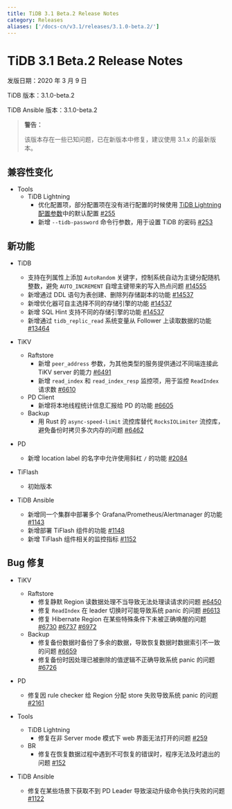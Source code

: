 ```yaml
---
title: TiDB 3.1 Beta.2 Release Notes
category: Releases
aliases: ['/docs-cn/v3.1/releases/3.1.0-beta.2/']
---
```


# TiDB 3.1 Beta.2 Release Notes

发版日期：2020 年 3 月 9 日

TiDB 版本：3.1.0-beta.2

TiDB Ansible 版本：3.1.0-beta.2

> **警告：**
>
> 该版本存在一些已知问题，已在新版本中修复，建议使用 3.1.x 的最新版本。

## 兼容性变化

+ Tools
    - TiDB Lightning
        - 优化配置项，部分配置项在没有进行配置的时候使用 [TiDB Lightning 配置参数](/tidb-lightning/tidb-lightning-configuration.md)中的默认配置 [#255](https://github.com/pingcap/tidb-lightning/pull/255)
        - 新增 `--tidb-password` 命令行参数，用于设置 TiDB 的密码 [#253](https://github.com/pingcap/tidb-lightning/pull/253)

## 新功能

+ TiDB
    - 支持在列属性上添加 `AutoRandom` 关键字，控制系统自动为主键分配随机整数，避免 `AUTO_INCREMENT` 自增主键带来的写入热点问题 [#14555](https://github.com/pingcap/tidb/pull/14555)
    - 新增通过 DDL 语句为表创建、删除列存储副本的功能 [#14537](https://github.com/pingcap/tidb/pull/14537)
    - 新增优化器可自主选择不同的存储引擎的功能 [#14537](https://github.com/pingcap/tidb/pull/14537)
    - 新增 SQL Hint 支持不同的存储引擎的功能 [#14537](https://github.com/pingcap/tidb/pull/14537)
    - 新增通过 `tidb_replic_read` 系统变量从 Follower 上读取数据的功能 [#13464](https://github.com/pingcap/tidb/pull/13464)

+ TiKV
    - Raftstore
        - 新增 `peer_address` 参数，为其他类型的服务提供通过不同端连接此 TiKV server 的能力 [#6491](https://github.com/tikv/tikv/pull/6491)
        - 新增 `read_index` 和 `read_index_resp` 监控项，用于监控 `ReadIndex` 请求数 [#6610](https://github.com/tikv/tikv/pull/6610)
    - PD Client
        - 新增将本地线程统计信息汇报给 PD 的功能 [#6605](https://github.com/tikv/tikv/pull/6605)
    - Backup
        - 用 Rust 的 `async-speed-limit` 流控库替代 `RocksIOLimiter` 流控库，避免备份时拷贝多次内存的问题 [#6462](https://github.com/tikv/tikv/pull/6462)
+ PD
    - 新增 location label 的名字中允许使用斜杠 `/` 的功能 [#2084](https://github.com/pingcap/pd/pull/2084)
+ TiFlash
    - 初始版本
+ TiDB Ansible
    - 新增同一个集群中部署多个 Grafana/Prometheus/Alertmanager 的功能 [#1143](https://github.com/pingcap/tidb-ansible/pull/1143)
    - 新增部署 TiFlash 组件的功能 [#1148](https://github.com/pingcap/tidb-ansible/pull/1148)
    - 新增 TiFlash 组件相关的监控指标 [#1152](https://github.com/pingcap/tidb-ansible/pull/1152)

## Bug 修复

+ TiKV
    - Raftstore
        - 修复静默 Region 读数据处理不当导致无法处理读请求的问题 [#6450](https://github.com/tikv/tikv/pull/6450)
        - 修复 `ReadIndex` 在 leader 切换时可能导致系统 panic 的问题 [#6613](https://github.com/tikv/tikv/pull/6613)
        - 修复 Hibernate Region 在某些特殊条件下未被正确唤醒的问题 [#6730](https://github.com/tikv/tikv/pull/6730) [#6737](https://github.com/tikv/tikv/pull/6737) [#6972](https://github.com/tikv/tikv/pull/6972)
    - Backup
        - 修复备份数据时备份了多余的数据，导致恢复数据时数据索引不一致的问题 [#6659](https://github.com/tikv/tikv/pull/6659)
        - 修复备份时因处理已被删除的值逻辑不正确导致系统 panic 的问题 [#6726](https://github.com/tikv/tikv/pull/6726)
+ PD
    - 修复因 rule checker 给 Region 分配 store 失败导致系统 panic 的问题 [#2161](https://github.com/pingcap/pd/pull/2161)
+ Tools
    - TiDB Lightning
        - 修复在非 Server mode 模式下 web 界面无法打开的问题 [#259](https://github.com/pingcap/tidb-lightning/pull/259)
    - BR
        - 修复在恢复数据过程中遇到不可恢复的错误时，程序无法及时退出的问题 [#152](https://github.com/pingcap/br/pull/152)

+ TiDB Ansible
    - 修复在某些场景下获取不到 PD Leader 导致滚动升级命令执行失败的问题 [#1122](https://github.com/pingcap/tidb-ansible/pull/1122)
